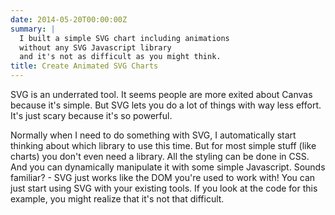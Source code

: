 ```yaml
---
date: 2014-05-20T00:00:00Z
summary: |
  I built a simple SVG chart including animations
  without any SVG Javascript library
  and it's not as difficult as you might think.
title: Create Animated SVG Charts
---
```


SVG is an underrated tool. It seems people are more exited about Canvas because it's simple.
But SVG lets you do a lot of things with way less effort.
It's just scary because it's so powerful.

Normally when I need to do something with SVG, I automatically start thinking about which library to use this time.
But for most simple stuff (like charts) you don't even need a library.
All the styling can be done in CSS. And you can dynamically manipulate it with some simple Javascript.
Sounds familiar? - SVG just works like the DOM you're used to work with!
You can just start using SVG with your existing tools.
If you look at the code for this example,
you might realize that it's not that difficult.

<script data-slug-hash="LxGni" data-user="jorin" data-height="400" data-default-tab="result" data-theme-id="8862" class='codepen' async src="//codepen.io/assets/embed/ei.js" ></script>
